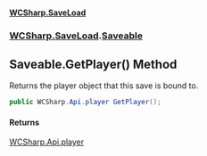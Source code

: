 #### [WCSharp\.SaveLoad](README.md 'README')
### [WCSharp\.SaveLoad](WCSharp.SaveLoad.md 'WCSharp\.SaveLoad').[Saveable](WCSharp.SaveLoad.Saveable.md 'WCSharp\.SaveLoad\.Saveable')

## Saveable\.GetPlayer\(\) Method

Returns the player object that this save is bound to\.

```csharp
public WCSharp.Api.player GetPlayer();
```

#### Returns
[WCSharp\.Api\.player](https://learn.microsoft.com/en-us/dotnet/api/wcsharp.api.player 'WCSharp\.Api\.player')